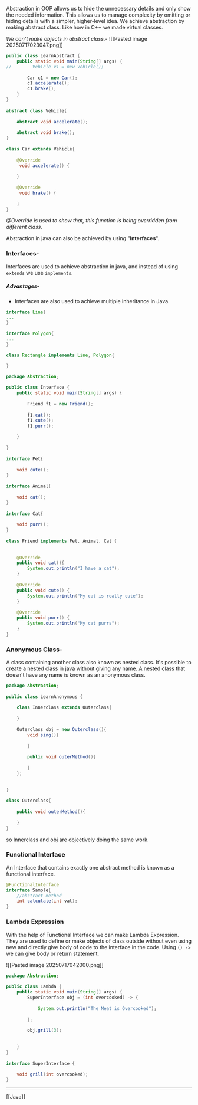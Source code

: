 Abstraction in OOP allows us to hide the unnecessary details and only show the needed information.
This allows us to manage complexity by omitting or hiding details with a simpler, higher-level idea.
We achieve abstraction by making abstract class. Like how in C++ we made virtual classes.

*We can't make objects in abstract class.*-
![[Pasted image 20250717023047.png]]

```java
public class LearnAbstract {  
    public static void main(String[] args) {  
//        Vehicle v1 = new Vehicle();  
		  
        Car c1 = new Car();  
        c1.accelerate();  
        c1.brake();  
    }  
}  
  
abstract class Vehicle{  
	  
    abstract void accelerate();  
	  
    abstract void brake();  
}  
  
class Car extends Vehicle{  
  
    @Override  
     void accelerate() {  
	  
    }  
	  
    @Override  
     void brake() {  
	 
    }  
}
```

*@Override is used to show that, this function is being overridden from different class.*

Abstraction in java can also be achieved by using "**Interfaces**".
### Interfaces- 
Interfaces are used to achieve abstraction in java, and instead of using `extends` we use `implements`.
##### Advantages- 
-  Interfaces are also used to achieve multiple inheritance in Java.
```java
interface Line{
...
}

interface Polygon{
...
}

class Rectangle implements Line, Polygon{

}
```





```java
package Abstraction;  
  
public class Interface {  
    public static void main(String[] args) {  
		  
        Friend f1 = new Friend();  
		  
        f1.cat();  
        f1.cute();  
        f1.purr();  
		  
    }  
      
}  
  
interface Pet{  
	  
    void cute();  
}  
  
interface Animal{  
	  
    void cat();  
}  
  
interface Cat{  
	  
    void purr();  
}  
  
class Friend implements Pet, Animal, Cat {  
	  
	  
    @Override  
    public void cat(){  
        System.out.println("I have a cat");  
    }  
	  
    @Override  
    public void cute() {  
        System.out.println("My cat is really cute");  
    }  
	  
    @Override  
    public void purr() {  
        System.out.println("My cat purrs");  
    }  
}
```

### Anonymous Class-
A class containing another class also known as nested class. It's possible to create a nested class in java without giving any name.
A nested class that doesn't have any name is known as an anonymous class.
```java
package Abstraction;  
  
public class LearnAnonymous {  
	  
    class Innerclass extends Outerclass{  
	  
    }  
	  
    Outerclass obj = new Outerclass(){  
        void sing(){  
		  
        }  
		  
        public void outerMethod(){  
		  
        }  
    };  
	  
	  
}  
  
class Outerclass{  
	  
    public void outerMethod(){  
	  
    }  
}
```
 so Innerclass and obj are objectively doing the same work.

### Functional Interface
An Interface that contains exactly one abstract method is known as a functional interface.

```java
@FunctionalInterface
interface Sample{
	//abstract method
	int calculate(int val);
}
```


### Lambda Expression
With the help of Functional Interface we can make Lambda Expression.
They are used to define or make objects of class outside without even using new and directly give body of code to the interface in the code. Using `() ->` we can give body or return statement.

![[Pasted image 20250717042000.png]]

```java
package Abstraction;  
  
public class Lambda {  
    public static void main(String[] args) {  
        SuperInterface obj = (int overcooked) -> {  
			  
            System.out.println("The Meat is Overcooked");  
			  
        };  
		  
        obj.grill(3);  
		  
		  
    }  
}  
  
interface SuperInterface {  
	  
    void grill(int overcooked);  
}
```

---
[[Java]]
